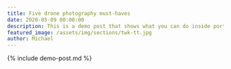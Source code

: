 ```yaml
---
title: Five drone photography must-haves
date: 2020-05-09 00:00:00
description: This is a demo post that shows what you can do inside portfolio and blog posts. We’ve included everything you need to create engaging posts and case studies to show off your work in a beautiful way.
featured_image: /assets/img/sections/twk-tt.jpg
author: Michael
---
```


{% include demo-post.md %}
